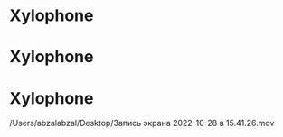 # Xylophone
# Xylophone
# Xylophone
/Users/abzalabzal/Desktop/Запись экрана 2022-10-28 в 15.41.26.mov
